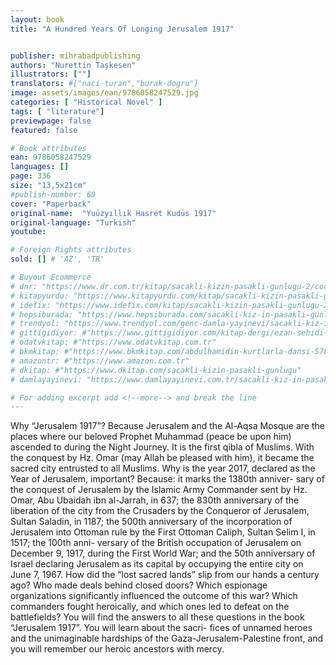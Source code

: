 ```yaml
---
layout: book
title: "A Hundred Years Of Longing Jerusalem 1917"


publisher: mihrabadpublishing
authors: "Nurettin Taşkesen"
illustrators: [""]
translators: #["naci-turan","burak-dogru"]
image: assets/images/ean/9786058247529.jpg
categories: [ "Historical Novel" ]
tags: [ "literature"]
previewpage: false
featured: false

# Book attributes
ean: 9786058247529
languages: []
page: 336
size: "13,5x21cm"
#publish-number: 60
cover: "Paperback"
original-name:  "Yuüzyıllık Hasret Kudüs 1917"
original-language: "Turkish"
youtube:

# Foreign Rights attributes
sold: [] # 'AZ', 'TR'

# Buyout Ecommerce
# dnr: "https://www.dr.com.tr/kitap/sacakli-kizin-pasakli-gunlugu-2/cocuk-ve-genclik/genclik-10-yas/roman-oyku/urunno=0001893059001"
# kitapyurdu: "https://www.kitapyurdu.com/kitap/sacakli-kizin-pasakli-gunlugu-2-/560122.html&filter_name=Sa%C3%A7akl%C4%B1+K%C4%B1z%27%C4%B1n+Pasakl%C4%B1+G%C3%BCnl%C3%BC%C4%9F%C3%BC+2"
# idefix: "https://www.idefix.com/kitap/sacakli-kizin-pasakli-gunlugu-2/cocuk-ve-genclik/genclik-10-yas/roman-oyku/urunno=0001893059001"
# hepsiburada: "https://www.hepsiburada.com/sacakli-kiz-in-pasakli-gunlugu-2-damla-yayinevi-p-HBV000012ER86"
# trendyol: "https://www.trendyol.com/genc-damla-yayinevi/sacakli-kiz-in-pasakli-gunlugu-2-p-54825777"
# gittigidiyor: #"https://www.gittigidiyor.com/kitap-dergi/ezan-sehidi-adnan-menderes_pdp_732728793"
# odatvkitap: #"https://www.odatvkitap.com.tr"
# bkmkitap: #"https://www.bkmkitap.com/abdulhamidin-kurtlarla-dansi-578226"
# amazontr: #"https://www.amazon.com.tr"
# dkitap: #"https://www.dkitap.com/sacakli-kizin-pasakli-gunlugu"
# damlayayinevi: "https://www.damlayayinevi.com.tr/sacakli-kiz-in-pasakli-gunlugu-2-bu-iste-bi-terslik-var"

# For adding excerpt add <!--more--> and break the line
---
```

Why “Jerusalem 1917”? Because Jerusalem
and the Al-Aqsa Mosque are the places where
our beloved Prophet Muhammad (peace be upon
him) ascended to during the Night Journey. It is
the first qibla of Muslims. With the conquest by Hz.
Omar (may Allah be pleased with him), it became
the sacred city entrusted to all Muslims. Why is
the year 2017, declared as the Year of Jerusalem,
important? Because: it marks the 1380th anniver-
sary of the conquest of Jerusalem by the Islamic
Army Commander sent by Hz. Omar, Abu Ubaidah
ibn al-Jarrah, in 637; the 830th anniversary of
the liberation of the city from the Crusaders by
the Conqueror of Jerusalem, Sultan Saladin, in
1187; the 500th anniversary of the incorporation of
Jerusalem into Ottoman rule by the First Ottoman
Caliph, Sultan Selim I, in 1517; the 100th anni-
versary of the British occupation of Jerusalem on
December 9, 1917, during the First World War; and
the 50th anniversary of Israel declaring Jerusalem
as its capital by occupying the entire city on June
7, 1967. How did the “lost sacred lands” slip from
our hands a century ago? Who made deals behind
closed doors? Which espionage organizations
significantly influenced the outcome of this war?
Which commanders fought heroically, and which
ones led to defeat on the battlefields? You will
find the answers to all these questions in the book
“Jerusalem 1917”. You will learn about the sacri-
fices of unnamed heroes and the unimaginable
hardships of the Gaza-Jerusalem-Palestine front,
and you will remember our heroic ancestors with
mercy.
<!--more--> 

